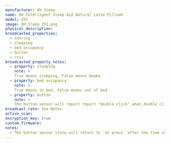 ```yaml
---
manufacturer: 8H Sleep
name: 8H Intelligent Sleep Aid Natural Latex PillowX
model: ZX1
image: 8H_Sleep_ZX1.png
physical_description:
broadcasted_properties:
  - snoring
  - sleeping
  - bed occupancy
  - button
  - rssi
broadcasted_property_notes:
  - property: sleeping
    note: >
    True means sleeping, False means Awake
  - property: bed occupancy
    note: >
    True means in bed, False means out of bed
  - property: button
    note: >
    The button sensor will report report "double click" when double clicking on the controller. 
broadcast_rate: See Notes
active_scan:
encryption_key: true
custom_firmware:
notes:
  - The button sensor state will return to `no press` after the time set with the [reset_timer](configuration_params#reset_timer) option.
---
```

